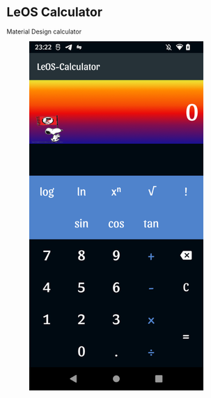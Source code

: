 # LeOS Calculator
 Material Design calculator 
 
<div align="center">
    <img src="/screenshot_1.png" width="400px"</img>
</div>
